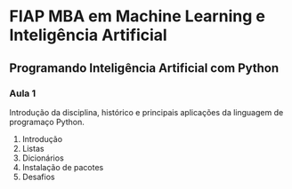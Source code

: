 # FIAP MBA em Machine Learning e Inteligência Artificial

## Programando Inteligência Artificial com Python

### Aula 1

Introdução da disciplina, histórico e principais aplicações da linguagem de programaço Python.

1. Introdução
2. Listas
3. Dicionários
4. Instalação de pacotes
4. Desafios
